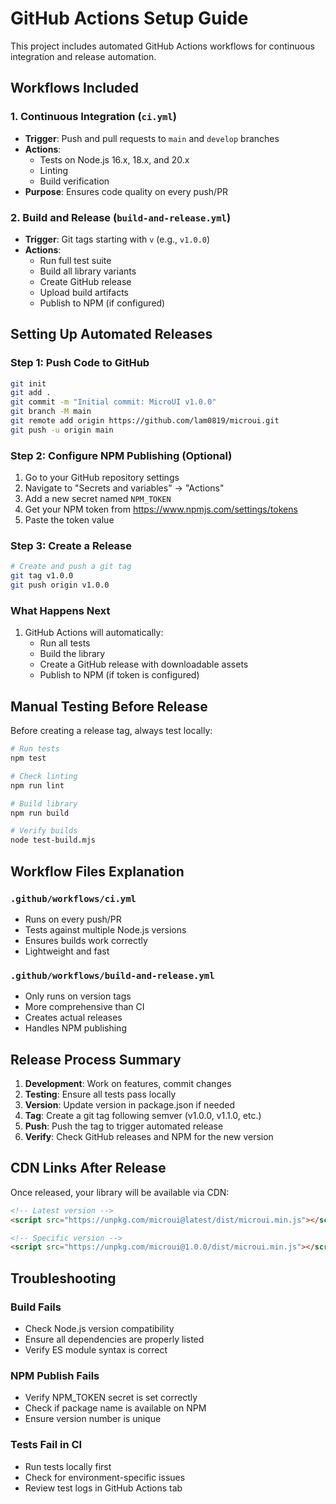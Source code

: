 # GitHub Actions Setup Guide

This project includes automated GitHub Actions workflows for continuous integration and release automation.

## Workflows Included

### 1. Continuous Integration (`ci.yml`)
- **Trigger**: Push and pull requests to `main` and `develop` branches
- **Actions**: 
  - Tests on Node.js 16.x, 18.x, and 20.x
  - Linting
  - Build verification
- **Purpose**: Ensures code quality on every push/PR

### 2. Build and Release (`build-and-release.yml`)
- **Trigger**: Git tags starting with `v` (e.g., `v1.0.0`)
- **Actions**:
  - Run full test suite
  - Build all library variants
  - Create GitHub release
  - Upload build artifacts
  - Publish to NPM (if configured)

## Setting Up Automated Releases

### Step 1: Push Code to GitHub
```bash
git init
git add .
git commit -m "Initial commit: MicroUI v1.0.0"
git branch -M main
git remote add origin https://github.com/lam0819/microui.git
git push -u origin main
```

### Step 2: Configure NPM Publishing (Optional)
1. Go to your GitHub repository settings
2. Navigate to "Secrets and variables" → "Actions"
3. Add a new secret named `NPM_TOKEN`
4. Get your NPM token from https://www.npmjs.com/settings/tokens
5. Paste the token value

### Step 3: Create a Release
```bash
# Create and push a git tag
git tag v1.0.0
git push origin v1.0.0
```

### What Happens Next
1. GitHub Actions will automatically:
   - Run all tests
   - Build the library
   - Create a GitHub release with downloadable assets
   - Publish to NPM (if token is configured)

## Manual Testing Before Release

Before creating a release tag, always test locally:

```bash
# Run tests
npm test

# Check linting
npm run lint

# Build library
npm run build

# Verify builds
node test-build.mjs
```

## Workflow Files Explanation

### `.github/workflows/ci.yml`
- Runs on every push/PR
- Tests against multiple Node.js versions
- Ensures builds work correctly
- Lightweight and fast

### `.github/workflows/build-and-release.yml`
- Only runs on version tags
- More comprehensive than CI
- Creates actual releases
- Handles NPM publishing

## Release Process Summary

1. **Development**: Work on features, commit changes
2. **Testing**: Ensure all tests pass locally
3. **Version**: Update version in package.json if needed
4. **Tag**: Create a git tag following semver (v1.0.0, v1.1.0, etc.)
5. **Push**: Push the tag to trigger automated release
6. **Verify**: Check GitHub releases and NPM for the new version

## CDN Links After Release

Once released, your library will be available via CDN:

```html
<!-- Latest version -->
<script src="https://unpkg.com/microui@latest/dist/microui.min.js"></script>

<!-- Specific version -->
<script src="https://unpkg.com/microui@1.0.0/dist/microui.min.js"></script>
```

## Troubleshooting

### Build Fails
- Check Node.js version compatibility
- Ensure all dependencies are properly listed
- Verify ES module syntax is correct

### NPM Publish Fails
- Verify NPM_TOKEN secret is set correctly
- Check if package name is available on NPM
- Ensure version number is unique

### Tests Fail in CI
- Run tests locally first
- Check for environment-specific issues
- Review test logs in GitHub Actions tab
